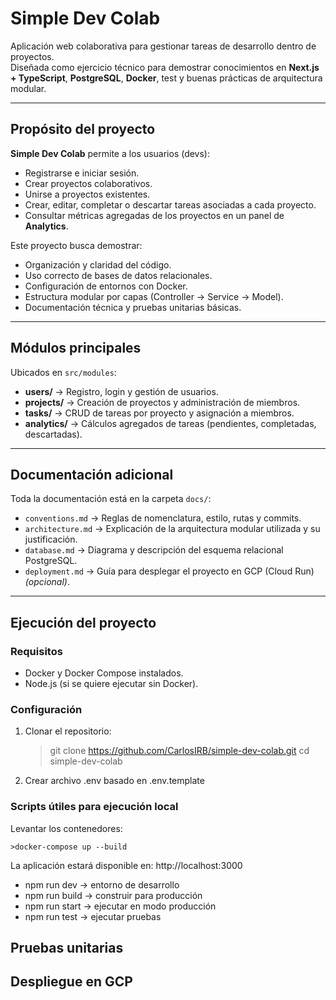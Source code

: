 # Simple Dev Colab

Aplicación web colaborativa para gestionar tareas de desarrollo dentro de proyectos.  
Diseñada como ejercicio técnico para demostrar conocimientos en **Next.js + TypeScript**, **PostgreSQL**, **Docker**, test y buenas prácticas de arquitectura modular.

---

## Propósito del proyecto

**Simple Dev Colab** permite a los usuarios (devs):

- Registrarse e iniciar sesión.
- Crear proyectos colaborativos.
- Unirse a proyectos existentes.
- Crear, editar, completar o descartar tareas asociadas a cada proyecto.
- Consultar métricas agregadas de los proyectos en un panel de **Analytics**.

Este proyecto busca demostrar:

- Organización y claridad del código.
- Uso correcto de bases de datos relacionales.
- Configuración de entornos con Docker.
- Estructura modular por capas (Controller → Service → Model).
- Documentación técnica y pruebas unitarias básicas.

---

## Módulos principales

Ubicados en `src/modules`:

- **users/** → Registro, login y gestión de usuarios.
- **projects/** → Creación de proyectos y administración de miembros.
- **tasks/** → CRUD de tareas por proyecto y asignación a miembros.
- **analytics/** → Cálculos agregados de tareas (pendientes, completadas, descartadas).

---

## Documentación adicional

Toda la documentación está en la carpeta `docs/`:

- `conventions.md` → Reglas de nomenclatura, estilo, rutas y commits.  
- `architecture.md` → Explicación de la arquitectura modular utilizada y su justificación.  
- `database.md` → Diagrama y descripción del esquema relacional PostgreSQL.  
- `deployment.md` → Guía para desplegar el proyecto en GCP (Cloud Run) *(opcional)*.

---

## Ejecución del proyecto

### Requisitos
- Docker y Docker Compose instalados.
- Node.js (si se quiere ejecutar sin Docker).

### Configuración
1. Clonar el repositorio:
   
   >git clone https://github.com/CarlosIRB/simple-dev-colab.git
   >cd simple-dev-colab

2. Crear archivo .env basado en .env.template


### Scripts útiles para ejecución local

Levantar los contenedores:

    >docker-compose up --build

La aplicación estará disponible en: http://localhost:3000

- npm run dev → entorno de desarrollo
- npm run build → construir para producción
- npm run start → ejecutar en modo producción
- npm run test → ejecutar pruebas


## Pruebas unitarias



## Despliegue en GCP

